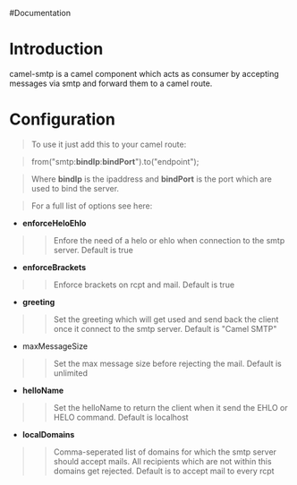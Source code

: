 #Documentation
# Introduction #

camel-smtp is a camel component which acts as consumer by accepting messages via smtp and forward them to a camel route.


# Configuration #

> To use it just add this to your camel route:

> from("smtp:**bindIp**:**bindPort**").to("endpoint");


> Where **bindIp** is the ipaddress and **bindPort** is the port which are used to bind the server.


> For a full list of options see here:

  * **enforceHeloEhlo**
> > Enfore the need of a helo or ehlo when connection to the smtp server. Default is true

  * **enforceBrackets**
> > Enforce brackets on rcpt and mail. Default is true

  * **greeting**
> > Set the greeting which will get used and send back the client once it connect to the smtp server. Default is "Camel SMTP"

  * maxMessageSize
> > Set the max message size before rejecting the mail. Default is unlimited

  * **helloName**
> > Set the helloName to return the client when it send the EHLO or HELO command. Default is localhost

  * **localDomains**
> > Comma-seperated list of domains for which the smtp server should accept mails. All recipients which are not within this domains get rejected. Default is to accept mail to every rcpt